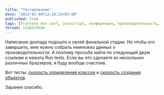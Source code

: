 ```yaml
---
title: "Тестирование"
date: "2013-03-09T12:28:23+03:00"
published: true
tags: [frontend dev conf, javascript, конференция, производительность, просьба]
thread: 1126534594
---
```


Написание доклада подошло к своей финальной стадии. Но чтобы его завершить, мне нужно собрать немножко данных
о производительности. А поэтому просьба зайти по следующий двум ссылкам и нажать Run tests. Если вы это сделаете
из нескольких различных браузеров, я буду вообще счастлив.

Вот тесты: [скорость определения классов](http://jsperf.com/object-definition-speed) и
[скорость создания объектов](http://jsperf.com/object-instantiation-speed).

Заранее спасибо.
